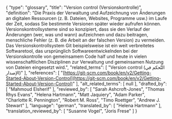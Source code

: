 {
    "type": "glossary",
    "title": "Version control (Versionskontrolle)",
    "definition": "Die Praxis der Verwaltung und Aufzeichnung von Änderungen an digitalen Ressourcen (z. B. Dateien, Websites, Programme usw.) im Laufe der Zeit, sodass Sie bestimmte Versionen später wieder aufrufen können. Versionskontrollsysteme sind so konzipiert, dass sie den Verlauf der Änderungen (wer, was und wann) aufzeichnen und dazu beitragen, menschliche Fehler (z. B. die Arbeit an der falschen Version) zu vermeiden. Das Versionskontrollsystem Git beispielsweise ist ein weit verbreitetes Softwaretool, das ursprünglich Softwareentwickelnden bei der Versionskontrolle von gemeinsamem Code half und heute in vielen wissenschaftlichen Disziplinen zur Verwaltung und gemeinsamen Nutzung von Dateien eingesetzt wird.",
    "related_terms": [
        "Version control (التَّحكم في الإصدار)"
    ],
    "references": [
        "[https://git-scm.com/book/en/v2/Getting-Started-About-Version-Control](https://git-scm.com/book/en/v2/Getting-Started-About-Version-Control)"
    ],
    "alt_related_terms": [
        null
    ],
    "drafted_by": [
        "Mahmoud Elsherif"
    ],
    "reviewed_by": [
        "Sarah Ashcroft-Jones",
        "Thomas Rhys Evans",
        "Helena Hartmann",
        "Matt Jaquiery",
        "Adam Parker",
        "Charlotte R. Pennington",
        "Robert M. Ross",
        "Timo Roettger",
        "Andrew J. Stewart"
    ],
    "language": "german",
    "translated_by": [
        "Helena Hartmann"
    ],
    "translation_reviewed_by": [
        "Susanne Vogel",
        "Joris Frese"
    ]
}